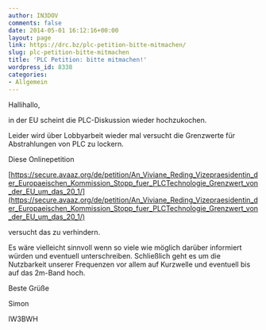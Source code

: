 ```yaml
---
author: IN3DOV
comments: false
date: 2014-05-01 16:12:16+00:00
layout: page
link: https://drc.bz/plc-petition-bitte-mitmachen/
slug: plc-petition-bitte-mitmachen
title: 'PLC Petition: bitte mitmachen!'
wordpress_id: 8338
categories:
- Allgemein
---
```


Hallihallo,

in der EU scheint die PLC-Diskussion wieder hochzukochen.

Leider wird über Lobbyarbeit wieder mal versucht die Grenzwerte für Abstrahlungen von PLC zu lockern.

Diese Onlinepetition

[https://secure.avaaz.org/de/petition/An_Viviane_Reding_Vizepraesidentin_der_Europaeischen_Kommission_Stopp_fuer_PLCTechnologie_Grenzwert_von_der_EU_um_das_20_1/](https://secure.avaaz.org/de/petition/An_Viviane_Reding_Vizepraesidentin_der_Europaeischen_Kommission_Stopp_fuer_PLCTechnologie_Grenzwert_von_der_EU_um_das_20_1/)

versucht das zu verhindern.

Es wäre vielleicht sinnvoll wenn so viele wie möglich darüber informiert würden und eventuell unterschreiben. Schließlich geht es um die Nutzbarkeit unserer Frequenzen vor allem auf Kurzwelle und eventuell bis auf das 2m-Band hoch.

Beste Grüße

Simon

IW3BWH
